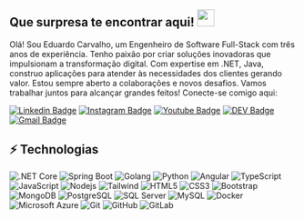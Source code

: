 ## Que surpresa te encontrar aqui! <img src="https://raw.githubusercontent.com/aemmadi/aemmadi/master/wave.gif" width="30">

Olá! Sou Eduardo Carvalho, um Engenheiro de Software Full-Stack com três anos de experiência. Tenho paixão por criar soluções inovadoras que impulsionam a transformação digital. Com expertise em .NET, Java, construo aplicações para atender às necessidades dos clientes gerando valor. Estou sempre aberto a colaborações e novos desafios. Vamos trabalhar juntos para alcançar grandes feitos! Conecte-se comigo aqui:

[![Linkedin Badge](https://img.shields.io/badge/-EduardoCarvalho-blue?style=flat-square&logo=Linkedin&logoColor=white&link=https://www.linkedin.com/in/anirudhemmadi/)](https://www.linkedin.com/in/eduardo-carvalho-576075180/)
[![Instagram Badge](https://img.shields.io/badge/-oeduardo.carvalho-purple?style=flat-square&logo=instagram&logoColor=white&link=https://instagram.com/oeduardo.carvalho/)](https://instagram.com/oeduardo.carvalho)
[![Youtube Badge](https://img.shields.io/badge/-Youtube-darkred?style=flat-square&logo=youtube&logoColor=white&link=https://www.youtube.com/)](https://www.youtube.com/)
[![DEV Badge](https://img.shields.io/badge/-DEV.TO-000000?style=flat-square&logo=devdotto&link=https://dev.to/dudu_crew)](https://dev.to/dudu_crew)
[![Gmail Badge](https://img.shields.io/badge/-eduardoc313@gmail.com-c14438?style=flat-square&logo=Gmail&logoColor=white&link=mailto:eduenglish262@gmail.com)](mailto:eduenglish262@gmail.com)

## ⚡ Technologias

![.NET Core](https://img.shields.io/badge/-.NET%20Core-512BD4?style=flat-square&logo=dotnet&logoColor=White)
![Spring Boot](https://img.shields.io/badge/-Spring%20Boot-000000?style=flat-square&logo=springboot)
![Golang](https://img.shields.io/badge/-Golang-000000?style=flat-square&logo=go)
![Python](https://img.shields.io/badge/-Python-black?style=flat-square&logo=Python)
![Angular](https://img.shields.io/badge/-Angular-FF0000?style=flat-square&logo=angular)
![TypeScript](https://img.shields.io/badge/-TypeScript-01006c?style=flat-square&logo=typescript)
![JavaScript](https://img.shields.io/badge/-JavaScript-black?style=flat-square&logo=javascript)
![Nodejs](https://img.shields.io/badge/-Nodejs-black?style=flat-square&logo=Node.js)
![Tailwind](https://img.shields.io/badge/-TailwindCss-0000FF?style=flat-square&logo=tailwindcss)
![HTML5](https://img.shields.io/badge/-HTML5-E34F26?style=flat-square&logo=html5&logoColor=white)
![CSS3](https://img.shields.io/badge/-CSS3-1572B6?style=flat-square&logo=css3)
![Bootstrap](https://img.shields.io/badge/-Bootstrap-563D7C?style=flat-square&logo=bootstrap)
![MongoDB](https://img.shields.io/badge/-MongoDB-black?style=flat-square&logo=mongodb)
![PostgreSQL](https://img.shields.io/badge/-PostgreSQL-000000?style=flat-square&logo=postgresql)
![SQL Server](https://img.shields.io/badge/-SQL%20Server-000000?style=flat-square&logo=microsoftsqlserver&logoColor=CC2927)
![MySQL](https://img.shields.io/badge/-MySQL-black?style=flat-square&logo=mysql)
![Docker](https://img.shields.io/badge/-Docker-black?style=flat-square&logo=docker)
![Microsoft Azure](https://img.shields.io/badge/Microsoft%20Azure-232F7E?style=flat-square&logo=microsoft-azure)
![Git](https://img.shields.io/badge/-Git-black?style=flat-square&logo=git)
![GitHub](https://img.shields.io/badge/-GitHub-181717?style=flat-square&logo=github)
![GitLab](https://img.shields.io/badge/-GitLab-FCA121?style=flat-square&logo=gitlab)
